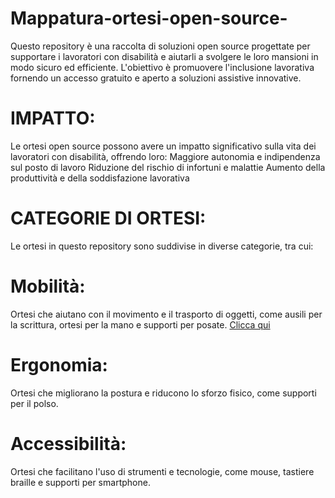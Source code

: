 # Mappatura-ortesi-open-source-
Questo repository è una raccolta di soluzioni open source progettate per supportare i lavoratori con disabilità e aiutarli a svolgere le loro mansioni in modo sicuro ed efficiente. L'obiettivo è promuovere l'inclusione lavorativa fornendo un accesso gratuito e aperto a soluzioni assistive innovative. 

# IMPATTO:
Le ortesi open source possono avere un impatto significativo sulla vita dei lavoratori con disabilità, offrendo loro:
    Maggiore autonomia e indipendenza sul posto di lavoro
    Riduzione del rischio di infortuni e malattie
    Aumento della produttività e della soddisfazione lavorativa

# CATEGORIE DI ORTESI:

Le ortesi in questo repository sono suddivise in diverse categorie, tra cui:

  # Mobilità: 
  Ortesi che aiutano con il movimento e il trasporto di oggetti, come ausili per la scrittura, ortesi per la mano e supporti per posate. [Clicca qui](Accessibilità\README.md)
  # Ergonomia: 
  Ortesi che migliorano la postura e riducono lo sforzo fisico, come supporti per il polso.
  # Accessibilità: 
  Ortesi che facilitano l'uso di strumenti e tecnologie, come mouse, tastiere braille e supporti per smartphone.
